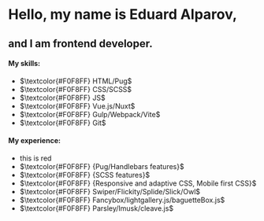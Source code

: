 # Hello, my name is Eduard Alparov,
## and I am frontend developer.

#### My skills:

- $\textcolor{#F0F8FF} HTML/Pug$
- $\textcolor{#F0F8FF} CSS/SCSS$
- $\textcolor{#F0F8FF} JS$
- $\textcolor{#F0F8FF} Vue.js/Nuxt$ 
- $\textcolor{#F0F8FF} Gulp/Webpack/Vite$ 
- $\textcolor{#F0F8FF} Git$ 

#### My experience:
- this is red
- $\textcolor{#F0F8FF} {Pug/Handlebars features}$
- $\textcolor{#F0F8FF} {SCSS features}$
- $\textcolor{#F0F8FF} {Responsive and adaptive CSS, Mobile first CSS}$
- $\textcolor{#F0F8FF} Swiper/Flickity/Splide/Slick/Owl$
- $\textcolor{#F0F8FF} Fancybox/lightgallery.js/baguetteBox.js$
- $\textcolor{#F0F8FF} Parsley/Imusk/cleave.js$
